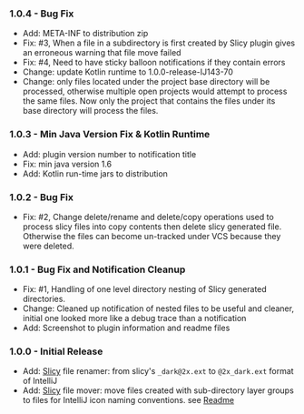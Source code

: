 ### 1.0.4 - Bug Fix

- Add: META-INF to distribution zip 
- Fix: #3, When a file in a subdirectory is first created by Slicy plugin gives an erroneous warning that file move failed
- Fix: #4, Need to have sticky balloon notifications if they contain errors
- Change: update Kotlin runtime to 1.0.0-release-IJ143-70 
- Change: only files located under the project base directory will be processed, otherwise multiple open projects would attempt to process the same files. Now only the project that contains the files under its base directory will process the files.  

### 1.0.3 - Min Java Version Fix & Kotlin Runtime

- Add: plugin version number to notification title 
- Fix: min java version 1.6 
- Add: Kotlin run-time jars to distribution

### 1.0.2 - Bug Fix

- Fix: #2, Change delete/rename and delete/copy operations used to process slicy files into copy contents then delete slicy generated file. Otherwise the files can become un-tracked under VCS because they were deleted.

### 1.0.1 - Bug Fix and Notification Cleanup

- Fix: #1, Handling of one level directory nesting of Slicy generated directories.
- Change: Cleaned up notification of nested files to be useful and cleaner, initial one looked more like a debug trace than a notification 
- Add: Screenshot to plugin information and readme files

### 1.0.0 - Initial Release

- Add: [Slicy] file renamer: from slicy's `_dark@2x.ext` to `@2x_dark.ext` format of IntelliJ 
- Add: [Slicy] file mover: move files created with sub-directory layer groups to files for IntelliJ icon naming conventions. see  [Readme]  

[Slicy]: http://www.macrabbit.com/slicy    
[Readme]: https://github.com/vsch/PluginDevelopersToolbox/blob/master/README.md
